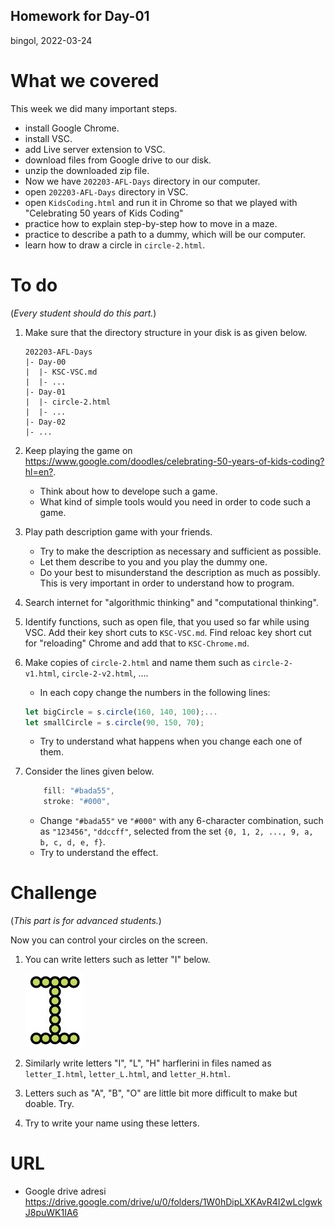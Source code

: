 Homework for Day-01
---
bingol, 2022-03-24


# What we covered
This week we did many important steps.

- install Google Chrome.
- install VSC.
- add Live server extension to VSC.
- download files from Google drive to our disk.
- unzip the downloaded zip file.
- Now we have `202203-AFL-Days` directory in our computer.
- open `202203-AFL-Days` directory in VSC.
- open `KidsCoding.html` and run it in Chrome so that we played with "Celebrating 50 years of Kids Coding"
- practice how to explain step-by-step how to move in a maze.
- practice to describe a path to a dummy, which will be our computer.
- learn how to draw a circle in `circle-2.html`.

# To do
(*Every student should do this part.*)

1. Make sure that the directory structure in your disk is as given below.

	```
	202203-AFL-Days
	|- Day-00
	|  |- KSC-VSC.md
	|  |- ...
	|- Day-01
	|  |- circle-2.html
	|  |- ...
	|- Day-02
	|- ...
	```

1. Keep playing the game on <https://www.google.com/doodles/celebrating-50-years-of-kids-coding?hl=en?>.
	- Think about how to develope such a game.
	- What kind of simple tools would you need in order to code such a game.


1. Play path description game with your friends. 
	- Try to make the description as necessary and sufficient as possible. 
	- Let them describe to you and you play the dummy one. 
	- Do your best to misunderstand the description as much as possibly. This is very important in order to understand how to program.


1. Search internet for "algorithmic thinking" and "computational thinking".


1. Identify functions, such as open file, that you used so far while using VSC. Add their key short cuts to `KSC-VSC.md`. Find reloac key short cut for "reloading" Chrome and add that to `KSC-Chrome.md`.


1. Make copies of `circle-2.html` and name them such as
`circle-2-v1.html`,
`circle-2-v2.html`, ....
	- In each copy change the numbers in the following lines:

	```js
	let bigCircle = s.circle(160, 140, 100);...
	let smallCircle = s.circle(90, 150, 70);
	```

	- Try to understand what happens when you change each one of them.


1. Consider the lines given below. 

	```js
        fill: "#bada55",
        stroke: "#000",
	```

	- Change `"#bada55"` ve `"#000"` with any 6-character combination, such as `"123456"`, `"ddccff"`, selected from the set 
`{0, 1, 2, ..., 9, a, b, c, d, e, f}`.
	- Try to understand the effect.
   




# Challenge
(*This part is for advanced students.*)

Now you can control your circles on the screen.


1.  You can write letters such as letter "I" below.

	![aa](z-homework-day-01-letter_I.jpg)


1. Similarly write letters "I", "L", "H" harflerini in files named as `letter_I.html`, `letter_L.html`, and `letter_H.html`.


1. Letters such as "A", "B", "O" are little bit more difficult to make but doable. Try.


1. Try to write your name using these letters.


# URL
- Google drive adresi 
<https://drive.google.com/drive/u/0/folders/1W0hDipLXKAvR4I2wLclgwkJ8puWK1IA6>